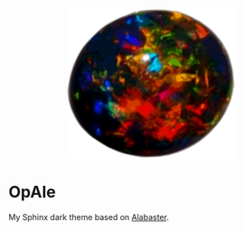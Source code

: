 <p align="center">
  <img src="https://raw.githubusercontent.com/AleCandido/opale/main/docs/_assets/logo.png" alt="logo" width="300px">
</p>

# OpAle

My Sphinx dark theme based on [Alabaster](https://alabaster.readthedocs.io/en/latest/).
